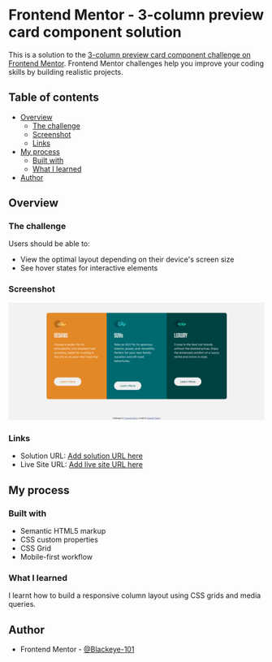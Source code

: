 # Frontend Mentor - 3-column preview card component solution

This is a solution to the [3-column preview card component challenge on Frontend Mentor](https://www.frontendmentor.io/challenges/3column-preview-card-component-pH92eAR2-). Frontend Mentor challenges help you improve your coding skills by building realistic projects. 

## Table of contents

- [Overview](#overview)
  - [The challenge](#the-challenge)
  - [Screenshot](#screenshot)
  - [Links](#links)
- [My process](#my-process)
  - [Built with](#built-with)
  - [What I learned](#what-i-learned)
- [Author](#author)


## Overview

### The challenge

Users should be able to:

- View the optimal layout depending on their device's screen size
- See hover states for interactive elements

### Screenshot

![](ss.png)

### Links

- Solution URL: [Add solution URL here](https://your-solution-url.com)
- Live Site URL: [Add live site URL here](https://blackeye-101.github.io/fem.io-chlng1/)

## My process

### Built with

- Semantic HTML5 markup
- CSS custom properties
- CSS Grid
- Mobile-first workflow


### What I learned

I learnt how to build a responsive column layout using CSS grids and media queries.



## Author

- Frontend Mentor - [@Blackeye-101](https://www.frontendmentor.io/profile/Blackeye-101)
